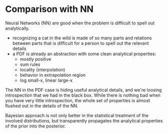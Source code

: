 # Comparison with NN

Neural Networks (NN) are good when the problem is difficult to spell out
analytically.

- recognizing a cat in the wild is made of so many parts and relations between
  parts that is difficult for a person to spell out the relevant details
- a PDF is already an abstraction with some clean analytical properties:
  - mostly positive
  - sum rules
  - locality (interpolation)
  - behavior in extrapolation region
  - log small-x, linear large-x

The NN in the PDF case is hiding useful analytical details, and we're loosing
introspection that we had in the black box.
While there is nothing bad when you have very little introspection, the whole
set of properties is almost flushed out in the details of the NN.

Bayesian approach is not only better in the statistical treatment of the
involved distributions, but transparently propagates the analytical properties
of the prior into the posterior.
